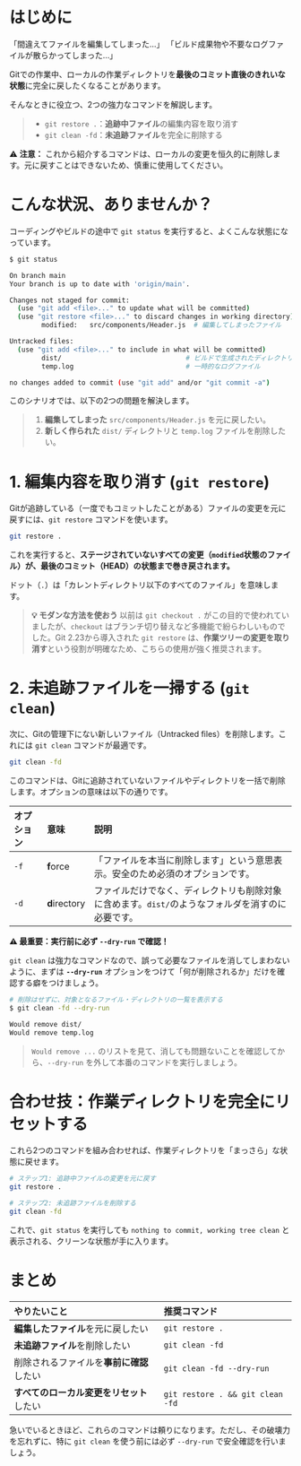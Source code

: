 # はじめに

「間違えてファイルを編集してしまった…」
「ビルド成果物や不要なログファイルが散らかってしまった…」

Gitでの作業中、ローカルの作業ディレクトリを**最後のコミット直後のきれいな状態**に完全に戻したくなることがあります。

そんなときに役立つ、2つの強力なコマンドを解説します。

>* `git restore .`：**追跡中ファイル**の編集内容を取り消す
>* `git clean -fd`：**未追跡ファイル**を完全に削除する

⚠️ **注意：** これから紹介するコマンドは、ローカルの変更を恒久的に削除します。元に戻すことはできないため、慎重に使用してください。


# こんな状況、ありませんか？

コーディングやビルドの途中で `git status` を実行すると、よくこんな状態になっています。

```bash
$ git status

On branch main
Your branch is up to date with 'origin/main'.

Changes not staged for commit:
  (use "git add <file>..." to update what will be committed)
  (use "git restore <file>..." to discard changes in working directory)
        modified:   src/components/Header.js  # 編集してしまったファイル

Untracked files:
  (use "git add <file>..." to include in what will be committed)
        dist/                               # ビルドで生成されたディレクトリ
        temp.log                            # 一時的なログファイル

no changes added to commit (use "git add" and/or "git commit -a")
```

このシナリオでは、以下の2つの問題を解決します。

>1.  **編集してしまった** `src/components/Header.js` を元に戻したい。
>2.  **新しく作られた** `dist/` ディレクトリと `temp.log` ファイルを削除したい。

# 1. 編集内容を取り消す (`git restore`)

Gitが追跡している（一度でもコミットしたことがある）ファイルの変更を元に戻すには、`git restore` コマンドを使います。

```bash
git restore .
```

これを実行すると、**ステージされていないすべての変更（`modified`状態のファイル）が、最後のコミット（HEAD）の状態まで巻き戻されます。**

ドット（`.`）は「カレントディレクトリ以下のすべてのファイル」を意味します。

> **💡 モダンな方法を使おう**
以前は `git checkout .` がこの目的で使われていましたが、`checkout` はブランチ切り替えなど多機能で紛らわしいものでした。Git 2.23から導入された `git restore` は、**作業ツリーの変更を取り消す**という役割が明確なため、こちらの使用が強く推奨されます。

# 2. 未追跡ファイルを一掃する (`git clean`)

次に、Gitの管理下にない新しいファイル（Untracked files）を削除します。これには `git clean` コマンドが最適です。

```bash
git clean -fd
```

このコマンドは、Gitに追跡されていないファイルやディレクトリを一括で削除します。オプションの意味は以下の通りです。

| オプション | 意味 | 説明 |
| :--- | :--- | :--- |
| `-f` | **f**orce | 「ファイルを本当に削除します」という意思表示。安全のため必須のオプションです。 |
| `-d` | **d**irectory | ファイルだけでなく、ディレクトリも削除対象に含めます。`dist/`のようなフォルダを消すのに必要です。|

**⚠️ 最重要：実行前に必ず `--dry-run` で確認！**

`git clean` は強力なコマンドなので、誤って必要なファイルを消してしまわないように、まずは **`--dry-run`** オプションをつけて「何が削除されるか」だけを確認する癖をつけましょう。

```bash
# 削除はせずに、対象となるファイル・ディレクトリの一覧を表示する
$ git clean -fd --dry-run

Would remove dist/
Would remove temp.log
```

>`Would remove ...` のリストを見て、消しても問題ないことを確認してから、`--dry-run` を外して本番のコマンドを実行しましょう。

# 合わせ技：作業ディレクトリを完全にリセットする

これら2つのコマンドを組み合わせれば、作業ディレクトリを「まっさら」な状態に戻せます。

```bash
# ステップ1: 追跡中ファイルの変更を元に戻す
git restore .

# ステップ2: 未追跡ファイルを削除する
git clean -fd
```

これで、`git status` を実行しても `nothing to commit, working tree clean` と表示される、クリーンな状態が手に入ります。

# まとめ

| やりたいこと | 推奨コマンド |
| :--- | :--- |
| **編集したファイル**を元に戻したい | `git restore .` |
| **未追跡ファイル**を削除したい | `git clean -fd` |
| 削除されるファイルを**事前に確認**したい | `git clean -fd --dry-run` |
| **すべてのローカル変更をリセット**したい | `git restore . && git clean -fd` |

急いでいるときほど、これらのコマンドは頼りになります。ただし、その破壊力を忘れずに、特に `git clean` を使う前には必ず `--dry-run` で安全確認を行いましょう。